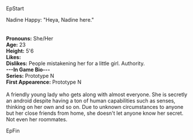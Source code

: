 EpStart

Nadine Happy: "Heya, Nadine here."<br><br><br>**Pronouns:** She/Her<br>**Age:** 23<br>**Height:** 5'6<br>**Likes:** <br>**Dislikes:** People mistakening her for a little girl. Authority. <br>**---In Game Bio---**<br>**Series:** Prototype N<br>**First Appearence:** Prototype N <br><br>A friendly young lady who gets along with almost everyone. She is secretly an android despite having a ton of human capabilities such as senses, thinking on her own and so on. Due to unknown circumstances to anyone but her close friends from home, she doesn't let anyone know her secret. Not even her roommates.

EpFin

<script src="{{ '/assets/js/EpFormatter.js' | relative_url }}"></script>